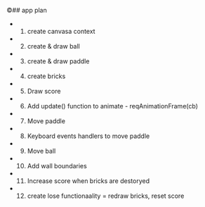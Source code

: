 ©## app plan 

* 1. create canvasa context 
* 2. create & draw ball
* 3. create & draw paddle 
* 4. create bricks 
* 5. Draw score 
* 6. Add update() function to animate - reqAnimationFrame(cb)
* 7. Move paddle 
* 8. Keyboard events handlers to move paddle 
* 9. Move ball
* 10. Add wall boundaries 
* 11. Increase score when bricks are destoryed 
* 12. create lose functionaality = redraw bricks, reset score 